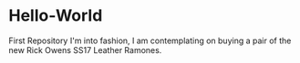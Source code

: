 # Hello-World
First Repository
I'm into fashion, I am contemplating on buying a pair of the new Rick Owens SS17 Leather Ramones.
